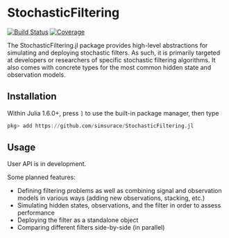 # StochasticFiltering

[![Build Status](https://travis-ci.com/simsurace/StochasticFiltering.jl.svg?branch=master)](https://travis-ci.com/simsurace/StochasticFiltering.jl)
[![Coverage](https://codecov.io/gh/simsurace/StochasticFiltering.jl/branch/master/graph/badge.svg)](https://codecov.io/gh/simsurace/StochasticFiltering.jl)

The StochasticFiltering.jl package provides high-level abstractions for simulating and deploying stochastic filters. As such, it is primarily targeted at developers or researchers of specific stochastic filtering algorithms. It also comes with concrete types for the most common hidden state and observation models.

## Installation

Within Julia 1.6.0+, press `]` to use the built-in package manager, then type

```julia
pkg> add https://github.com/simsurace/StochasticFiltering.jl
```

## Usage

User API is in development.

Some planned features:

* Defining filtering problems as well as combining signal and observation models in various ways (adding new observations, stacking, etc.)
* Simulating hidden states, observations, and the filter in order to assess performance
* Deploying the filter as a standalone object
* Comparing different filters side-by-side (in parallel)
